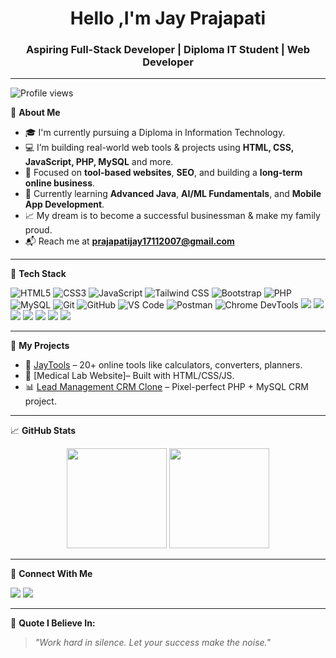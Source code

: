 <h1 align="center">Hello ,I'm Jay Prajapati</h1>
<h3 align="center">Aspiring Full-Stack Developer | Diploma IT Student | Web Developer</h3>

---
![Profile views](https://visitor-badge.laobi.icu/badge?page_id=jayprajapati-dev.jayprajapati-dev&left_color=blue&right_color=green)

🌟 **About Me**
- 🎓 I'm currently pursuing a Diploma in Information Technology.
- 💻 I’m building real-world web tools & projects using **HTML, CSS, JavaScript, PHP, MySQL** and more.
- 🎯 Focused on **tool-based websites**, **SEO**, and building a **long-term online business**.
- 🌱 Currently learning **Advanced Java**, **AI/ML Fundamentals**, and **Mobile App Development**.
- 📈 My dream is to become a successful businessman & make my family proud.
- 📬 Reach me at **prajapatijay17112007@gmail.com**

---

🚀 **Tech Stack**

<p align="left">
  <img src="https://img.shields.io/badge/HTML5-E34F26?style=flat&logo=html5&logoColor=white" alt="HTML5"/>
  <img src="https://img.shields.io/badge/CSS3-1572B6?style=flat&logo=css3&logoColor=white" alt="CSS3"/>
  <img src="https://img.shields.io/badge/JavaScript-F7DF1E?style=flat&logo=javascript&logoColor=black" alt="JavaScript"/>
  <img src="https://img.shields.io/badge/Tailwind_CSS-38B2AC?style=flat&logo=tailwind-css&logoColor=white" alt="Tailwind CSS"/>
  <img src="https://img.shields.io/badge/Bootstrap-7952B3?style=flat&logo=bootstrap&logoColor=white" alt="Bootstrap"/>
  <img src="https://img.shields.io/badge/PHP-777BB4?style=flat&logo=php&logoColor=white" alt="PHP"/>
  <img src="https://img.shields.io/badge/MySQL-4479A1?style=flat&logo=mysql&logoColor=white" alt="MySQL"/>
  <img src="https://img.shields.io/badge/Git-F05032?style=flat&logo=git&logoColor=white" alt="Git"/>
  <img src="https://img.shields.io/badge/GitHub-181717?style=flat&logo=github&logoColor=white" alt="GitHub"/>
  <img src="https://img.shields.io/badge/VS_Code-007ACC?style=flat&logo=visual-studio-code&logoColor=white" alt="VS Code"/>
  <img src="https://img.shields.io/badge/Postman-FF6C37?style=flat&logo=postman&logoColor=white" alt="Postman"/>
  <img src="https://img.shields.io/badge/Chrome_DevTools-4285F4?style=flat&logo=google-chrome&logoColor=white" alt="Chrome DevTools"/>
  <img src="https://img.shields.io/badge/React-61DAFB?style=flat&logo=react&logoColor=black"/>
<img src="https://img.shields.io/badge/Tailwind_CSS-06B6D4?style=flat&logo=tailwind-css&logoColor=white"/>
<img src="https://img.shields.io/badge/Visual_Studio_Code-007ACC?style=flat&logo=visual-studio-code&logoColor=white"/>
<img src="https://img.shields.io/badge/Linux-FCC624?style=flat&logo=linux&logoColor=black"/>
<img src="https://img.shields.io/badge/Markdown-000000?style=flat&logo=markdown&logoColor=white"/>
<img src="https://img.shields.io/badge/JSON-000000?style=flat&logo=json&logoColor=white"/>
<img src="https://img.shields.io/badge/ChatGPT_API-10a37f?style=flat&logo=openai&logoColor=white"/>
</p>


---

📌 **My Projects**
- 🔧 [JayTools](https://www.taskproper.com) – 20+ online tools like calculators, converters, planners.
- 💼 [Medical Lab Website]– Built with HTML/CSS/JS.
- 📊 [Lead Management CRM Clone](https://github.com/jayprajapati-dev/Lead-Management-System) – Pixel-perfect PHP + MySQL CRM project.

---

📈 **GitHub Stats**
<p align="center">
  <img src="https://github-readme-stats.vercel.app/api?username=jayprajapati-dev&show_icons=true&theme=radical" height="160"/>
  <img src="https://github-readme-stats.vercel.app/api/top-langs/?username=jayprajapati-dev&layout=compact&theme=radical" height="160"/>
</p>

---

🔗 **Connect With Me**
<p>
  <a href="https://github.com/jayprajapati-dev"><img src="https://img.shields.io/badge/GitHub-jayprajapati--dev-181717?style=flat&logo=github&logoColor=white"/></a>
  <a href="mailto:prajapatijay17112007@gmail.com"><img src="https://img.shields.io/badge/Gmail-prajapatijay17112007@gmail.com-D14836?style=flat&logo=gmail&logoColor=white"/></a>
</p>

---

🧠 **Quote I Believe In:**

> *"Work hard in silence. Let your success make the noise."*
